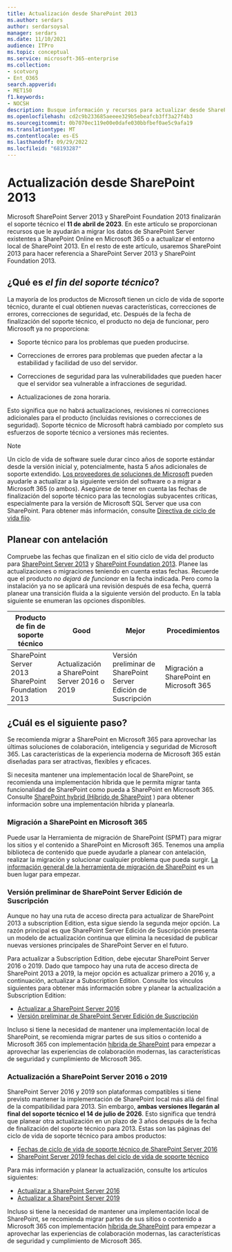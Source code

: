 ```yaml
---
title: Actualización desde SharePoint 2013
ms.author: serdars
author: serdarsoysal
manager: serdars
ms.date: 11/10/2021
audience: ITPro
ms.topic: conceptual
ms.service: microsoft-365-enterprise
ms.collection:
- scotvorg
- Ent_O365
search.appverid:
- MET150
f1.keywords:
- NOCSH
description: Busque información y recursos para actualizar desde SharePoint Server 2013 y SharePoint Foundation 2013. Compatibilidad con ambos extremos el 11 de abril de 2023.
ms.openlocfilehash: cd2c9b233685aeeee329b5ebeafcb3ff3a27f4b3
ms.sourcegitcommit: 0b7070ec119e00e0dafe030bbfbef0ae5c9afa19
ms.translationtype: MT
ms.contentlocale: es-ES
ms.lasthandoff: 09/29/2022
ms.locfileid: "68193287"
---
```

# <a name="upgrading-from-sharepoint-2013"></a>Actualización desde SharePoint 2013

Microsoft SharePoint Server 2013 y SharePoint Foundation 2013 finalizarán el soporte técnico el **11 de abril de 2023**. En este artículo se proporcionan recursos que le ayudarán a migrar los datos de SharePoint Server existentes a SharePoint Online en Microsoft 365 o a actualizar el entorno local de SharePoint 2013. En el resto de este artículo, usaremos SharePoint 2013 para hacer referencia a SharePoint Server 2013 y SharePoint Foundation 2013.

## <a name="what-is-end-of-support"></a>¿Qué es *el fin del soporte técnico*?

La mayoría de los productos de Microsoft tienen un ciclo de vida de soporte técnico, durante el cual obtienen nuevas características, correcciones de errores, correcciones de seguridad, etc. Después de la fecha de finalización del soporte técnico, el producto no deja de funcionar, pero Microsoft ya no proporciona:

- Soporte técnico para los problemas que pueden producirse.

- Correcciones de errores para problemas que pueden afectar a la estabilidad y facilidad de uso del servidor.

- Correcciones de seguridad para las vulnerabilidades que pueden hacer que el servidor sea vulnerable a infracciones de seguridad.

- Actualizaciones de zona horaria.

Esto significa que no habrá actualizaciones, revisiones ni correcciones adicionales para el producto (incluidas revisiones o correcciones de seguridad). Soporte técnico de Microsoft habrá cambiado por completo sus esfuerzos de soporte técnico a versiones más recientes.

> [!NOTE]
> Un ciclo de vida de software suele durar cinco años de soporte estándar desde la versión inicial y, potencialmente, hasta 5 años adicionales de soporte extendido. [Los proveedores de soluciones de Microsoft](https://go.microsoft.com/fwlink/?linkid=841249) pueden ayudarle a actualizar a la siguiente versión del software o a migrar a Microsoft 365 (o ambos). Asegúrese de tener en cuenta las fechas de finalización del soporte técnico para las tecnologías subyacentes críticas, especialmente para la versión de Microsoft SQL Server que usa con SharePoint. Para obtener más información, consulte [Directiva de ciclo de vida fijo](https://support.microsoft.com/help/14085).

## <a name="plan-ahead"></a>Planear con antelación

Compruebe las fechas que finalizan en el sitio ciclo de vida del producto para [SharePoint Server 2013](/lifecycle/products/sharepoint-server-2013) y [SharePoint Foundation 2013](/lifecycle/products/sharepoint-foundation-2013). Planee las actualizaciones o migraciones teniendo en cuenta estas fechas. Recuerde que el producto *no dejará de funcionar* en la fecha indicada. Pero como la instalación ya no se aplicará una revisión después de esa fecha, querrá planear una transición fluida a la siguiente versión del producto. En la tabla siguiente se enumeran las opciones disponibles.

|Producto de fin de soporte técnico|Good|Mejor|Procedimientos|
|---|---|---|---|
|SharePoint Server 2013<BR>SharePoint Foundation 2013|Actualización a SharePoint Server 2016 o 2019|Versión preliminar de SharePoint Server Edición de Suscripción|Migración a SharePoint en Microsoft 365

## <a name="whats-next"></a>¿Cuál es el siguiente paso?

Se recomienda migrar a SharePoint en Microsoft 365 para aprovechar las últimas soluciones de colaboración, inteligencia y seguridad de Microsoft 365. Las características de la experiencia moderna de Microsoft 365 están diseñadas para ser atractivas, flexibles y eficaces.

Si necesita mantener una implementación local de SharePoint, se recomienda una implementación híbrida que le permita migrar tanta funcionalidad de SharePoint como pueda a SharePoint en Microsoft 365. Consulte [SharePoint hybrid (Híbrido de SharePoint](/sharepoint/hybrid/hybrid) ) para obtener información sobre una implementación híbrida y planearla.

### <a name="migrate-to-sharepoint-in-microsoft-365"></a>Migración a SharePoint en Microsoft 365

Puede usar la Herramienta de migración de SharePoint (SPMT) para migrar los sitios y el contenido a SharePoint en Microsoft 365. Tenemos una amplia biblioteca de contenido que puede ayudarle a planear con antelación, realizar la migración y solucionar cualquier problema que pueda surgir. [La información general de la herramienta de migración de SharePoint](/sharepointmigration/introducing-the-sharepoint-migration-tool) es un buen lugar para empezar.

### <a name="upgrade-to-sharepoint-server-subscription-edition"></a>Versión preliminar de SharePoint Server Edición de Suscripción

Aunque no hay una ruta de acceso directa para actualizar de SharePoint 2013 a subscription Edition, esta sigue siendo la segunda mejor opción. La razón principal es que SharePoint Server Edición de Suscripción presenta un modelo de actualización continua que elimina la necesidad de publicar nuevas versiones principales de SharePoint Server en el futuro.

Para actualizar a Subscription Edition, debe ejecutar SharePoint Server 2016 o 2019. Dado que tampoco hay una ruta de acceso directa de SharePoint 2013 a 2019, la mejor opción es actualizar primero a 2016 y, a continuación, actualizar a Subscription Edition. Consulte los vínculos siguientes para obtener más información sobre y planear la actualización a Subscription Edition:

- [Actualizar a SharePoint Server 2016](/sharepoint/upgrade-and-update/upgrade-to-sharepoint-server-2016)
- [Versión preliminar de SharePoint Server Edición de Suscripción](/sharepoint/upgrade-and-update/upgrade-to-sharepoint-server-subscription-edition)

Incluso si tiene la necesidad de mantener una implementación local de SharePoint, se recomienda migrar partes de sus sitios o contenido a Microsoft 365 con implementación [híbrida de SharePoint](/sharepoint/hybrid/hybrid) para empezar a aprovechar las experiencias de colaboración modernas, las características de seguridad y cumplimiento de Microsoft 365.  

### <a name="upgrade-to-sharepoint-server-2016-or-2019"></a>Actualización a SharePoint Server 2016 o 2019

SharePoint Server 2016 y 2019 son plataformas compatibles si tiene previsto mantener la implementación de SharePoint local más allá del final de la compatibilidad para 2013. Sin embargo, **ambas versiones llegarán al final del soporte técnico el 14 de julio de 2026**. Esto significa que tendrá que planear otra actualización en un plazo de 3 años después de la fecha de finalización del soporte técnico para 2013. Estas son las páginas del ciclo de vida de soporte técnico para ambos productos:

- [Fechas de ciclo de vida de soporte técnico de SharePoint Server 2016](/lifecycle/products/sharepoint-server-2016)
- [SharePoint Server 2019 fechas del ciclo de vida de soporte técnico](/lifecycle/products/sharepoint-server-2019)

Para más información y planear la actualización, consulte los artículos siguientes:

- [Actualizar a SharePoint Server 2016](/sharepoint/upgrade-and-update/upgrade-to-sharepoint-server-2016)
- [Actualizar a SharePoint Server 2019](/sharepoint/upgrade-and-update/upgrade-to-sharepoint-server-2019)

Incluso si tiene la necesidad de mantener una implementación local de SharePoint, se recomienda migrar partes de sus sitios o contenido a Microsoft 365 con implementación [híbrida de SharePoint](/sharepoint/hybrid/hybrid) para empezar a aprovechar las experiencias de colaboración modernas, las características de seguridad y cumplimiento de Microsoft 365.  

